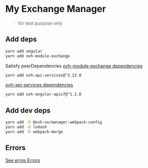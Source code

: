 # My Exchange Manager

> for test purpose only

## Add deps

```sh
yarn add angular
yarn add ovh-module-exchange
```

Satisfy peerDependencies
[ovh-module-exchange dependencies](https://github.com/ovh-ux/ovh-module-exchange/blob/master/package.json#L46)

```sh
yarn add ovh-api-services@^3.22.0
```

[ovh-api-services dependencies](https://github.com/ovh-ux/ovh-api-services/blob/master/package.json#L42)

```sh
yarn add ovh-angular-apiv7@^1.2.8
```


## Add dev deps

```sh
yarn add -D @ovh-ux/manager-webpack-config
yarn add -D lodash
yarn add -D webpack-merge
```

## Errors
[See erros Errors](ERRORS.md)
